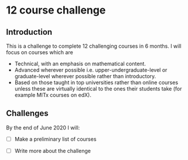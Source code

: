 # 12 course challenge

## Introduction
This is a challenge to complete 12 challenging courses in 6 months. I will focus on courses which are 

- Technical, with an emphasis on mathematical content.
- Advanced wherever possible i.e. upper-undergraduate-level or graduate-level wherever possible rather than introductory.
- Based on those taught in top universities rather than online courses unless these are virtually identical to the ones their students take (for example MITx courses on edX).

## Challenges
By the end of June 2020 I will:
- [ ] Make a preliminary list of courses
- [ ] Write more about the challenge

